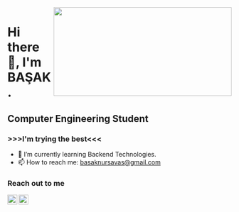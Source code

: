 <img src= "https://media.giphy.com/media/USV0ym3bVWQJJmNu3N/giphy.gif" align="right" width ="400" height="200" >


# Hi there 👋, I'm BAŞAK.  
## Computer Engineering Student
### >>>I'm trying the best<<<  


- 🌱 I’m currently learning Backend Technologies.
- 📫 How to reach me: basaknursavas@gmail.com


 
### Reach out to me  
[<img  width="22" src="https://unpkg.com/simple-icons@v8/icons/linkedin.svg" align="left" />][linkedin]   [<img  width="22" src="https://unpkg.com/simple-icons@v8/icons/hackerrank.svg" align="left" />][hackerrank]   




[linkedin]: https://www.linkedin.com/in/basaknursavas/ 
[hackerrank]: https://www.hackerrank.com/basaknursavas

